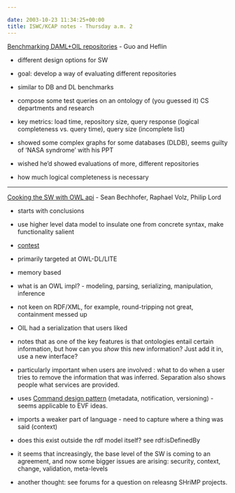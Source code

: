 ```yaml
---

date: 2003-10-23 11:34:25+00:00
title: ISWC/KCAP notes - Thursday a.m. 2
---
```


[Benchmarking DAML+OIL repositories](http://www.cse.lehigh.edu/%7Eheflin/research) - Guo and Heflin






	
  * different design options for SW

	
  * goal: develop a way of evaluating different repositories

	
  * similar to DB and DL benchmarks

	
  * compose some test queries on an ontology of (you guessed it) CS departments and research

	
  * key metrics: load time, repository size, query response (logical completeness vs. query time), query size (incomplete list)

	
  * showed some complex graphs for some databases (DLDB), seems guilty of ‘NASA syndrome’ with his PPT

	
  * wished he’d showed evaluations of more, different repositories

	
  * how much logical completeness is necessary




* * *


[Cooking the SW with OWL api](http://sourceforge.net/projects/owlapi) - Sean Bechhofer, Raphael Volz, Philip Lord



	
  * starts with conclusions

	
  * use higher level data model to insulate one from concrete syntax, make functionality salient

	
  * [contest  ](http://wonderweb.semanticweb.org/owl/WhatSpeciesAmI.rdf)

	
  * primarily targeted at OWL-DL/LITE

	
  * memory based

	
  * what is an OWL impl?  - modeling, parsing, serializing, manipulation, inference

	
  * not keen on RDF/XML, for example, round-tripping not great, containment messed up

	
  * OIL had a serialization that users liked

	
  * notes that as one of the key features is that ontologies entail certain information, but how can you *show* this new information? Just add it in, use a new interface?

	
  * particularly important when users are involved : what to do when a user tries to remove the information that was inferred. Separation also shows people what services are provided.

	
  * uses [Command design pattern](http://exciton.cs.oberlin.edu/JavaResources/DesignPatterns/command.htm) (metadata, notification, versioning) - seems applicable to EVF ideas.

	
  * imports a weaker part of language - need to capture where a thing was said (context)

	
  * does this exist outside the rdf model itself?  see rdf:isDefinedBy

	
  * it seems that increasingly, the base level of the SW is coming to an agreement, and now some bigger issues are arising: security, context, change, validation, meta-levels

	
  * another thought: see forums for a question on releasng SHriMP projects.






